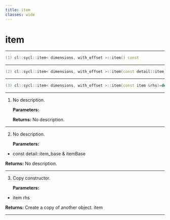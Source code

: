 ```yaml
---
title: item
classes: wide
---
```

# item

---

```cpp
(1) cl::sycl::item< dimensions, with_offset >::item() const
```

---

```cpp
(2) cl::sycl::item< dimensions, with_offset >::item(const detail::item_base &itemBase)
```

---

```cpp
(3) cl::sycl::item< dimensions, with_offset >::item(const item &rhs)=default
```

---

1. No description.

   **Parameters:**

   **Returns:** No description.

---

2. No description.

   **Parameters:**

  * const detail::item_base & itemBase

   

   **Returns:** No description.

---

3. Copy constructor. 

   **Parameters:**

  * item rhs

   

   **Returns:** Create a copy of another  object. item

---

